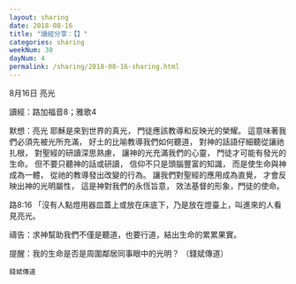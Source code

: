 ```yaml
---
layout: sharing
date: 2018-08-16
title: "讀經分享：【】"
categories: sharing
weekNum: 30
dayNum: 4
permalink: /sharing/2018-08-16-sharing.html
---
```

8月16日 亮光

讀經：路加福音8；雅歌4

默想：亮光
耶穌是來到世界的真光，
門徒應該教導和反映光的榮耀。
這意味著我們必須先被光所充滿，
好土的比喻教導我們如何聽道，
對神的話語仔細聽從讓祂扎根，
對聖經的研讀深思熟慮，
讓神的光充滿我們的心靈，
門徒才可能有發光的生命。
但不要只聽神的話或研讀，
信仰不只是頭腦豐富的知識，
而是使生命與神成為一體，
從祂的教導發出改變的行為。
讓我們對聖經的應用成為直覺，
才會反映出神的光明屬性，
這是神對我們的永恆旨意，
效法基督的形象，門徒的使命。

路8:16 「沒有人點燈用器皿蓋上或放在床底下，乃是放在燈臺上，叫進來的人看見亮光。

禱告：求神幫助我們不僅是聽道，也要行道，結出生命的累累果實。

提醒：我的生命是否是周圍鄰居同事眼中的光明？
（錢斌傳道）

`錢斌傳道`
